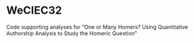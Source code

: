 # WeCIEC32
Code supporting analyses for "One or Many Homers?  Using Quantitative Authorship Analysis to Study the Homeric Question"
